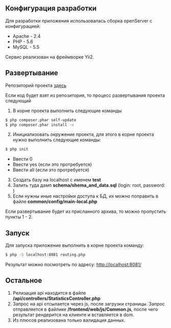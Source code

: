 ## Конфигурация разработки

Для разработки приложения использовалась сборка
openServer c конфигурацией:
* Apache - 2.4
* PHP - 5.6
* MySQL - 5.5

Сервис реализован на фреймворке Yii2.

## Развертывание

Репозиторий проекта [здесь](https://github.com/pers1307/test-task-net-elements)

Если код будет взят из репозитория, то процесс развертывания проекта следующий
1. В корне проекта выполнить следующие команды
```sh
$ php composer.phar self-update
$ php composer.phar install -o
```
2. Инициализовать окружение проекта, для этого в корне проекта нужно выполнить следующие команды:
```sh
$ php init
```
* Ввести 0
* Ввести yes (если это протребуется)
* Ввести all (если это протребуется)

3. Создать базу на localhost с именем **test**
4. Залить туда дамп **schema/shema_and_data.sql** (login: root, password: )
5. Если нужны иные настройки доступа к БД, их можно поправить в файле **common/config/main-local.php**

Если развертывание будет из присланного архива, то можно пропустить пункты 1 - 2.

## Запуск
Для запуска приложение выполнить в корне проекта команду:
```sh
$ php -S localhost:8081 routing.php
```
Результат можно посмотреть по адресу: [http://localhost:8081/](http://localhost:8081/)

## Остальное
1. Релизация api находится в файле **/api/controllers/StatisticsController.php**
2. Запрос на api отсылается через js, после загрузки страницы. Запрос отправляется в файлике 
**/frontend/web/js/Common.js**, после чего результат рендерится на клиенте и вставляется в dom.
3. Из плюсов реализована только валидация данных.